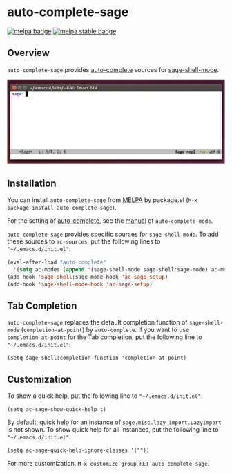 # auto-complete-sage

[![melpa badge][melpa-badge]][melpa-link] [![melpa stable badge][melpa-stable-badge]][melpa-stable-link]

## Overview

`auto-complete-sage` provides [auto-complete](https://github.com/auto-complete/auto-complete)
 sources for [sage-shell-mode](https://github.com/stakemori/sage-shell-mode).

![ac-sage](images/ac-sage.gif)

## Installation
You can install `auto-complete-sage` from
[MELPA](https://github.com/milkypostman/melpa.git) by package.el
(`M-x package-install auto-complete-sage`).

For the setting of [auto-complete](https://github.com/auto-complete/auto-complete),
see the [manual](http://cx4a.org/software/auto-complete/manual.html)
of `auto-complete-mode`.

`auto-complete-sage` provides specific sources for `sage-shell-mode`.
To add these sources to `ac-sources`, put the following lines to `"~/.emacs.d/init.el"`:
```lisp
(eval-after-load "auto-complete"
  '(setq ac-modes (append '(sage-shell-mode sage-shell:sage-mode) ac-modes)))
(add-hook 'sage-shell:sage-mode-hook 'ac-sage-setup)
(add-hook 'sage-shell-mode-hook 'ac-sage-setup)
```

## Tab Completion
`auto-complete-sage` replaces the default completion function of
`sage-shell-mode` (`completion-at-point`) by `auto-complete`.
If you want to use `completion-at-point` for the Tab completion,
put the following line to `"~/.emacs.d/init.el"`:

```
(setq sage-shell:completion-function 'completion-at-point)
```


## Customization
To show a quick help, put the following line to `"~/.emacs.d/init.el"`.

```
(setq ac-sage-show-quick-help t)
```

By default, quick help for an instance of
`sage.misc.lazy_import.LazyImport` is not shown.
To show quick help for all instances, put the following line to
`"~/.emacs.d/init.el"`.

```
(setq ac-sage-quick-help-ignore-classes '(""))
```

For more customization, `M-x customize-group RET auto-complete-sage`.

[melpa-link]: http://melpa.org/#/auto-complete-sage
[melpa-stable-link]: http://stable.melpa.org/#/auto-complete-sage
[melpa-badge]: http://melpa.org/packages/auto-complete-sage-badge.svg
[melpa-stable-badge]: http://stable.melpa.org/packages/auto-complete-sage-badge.svg
